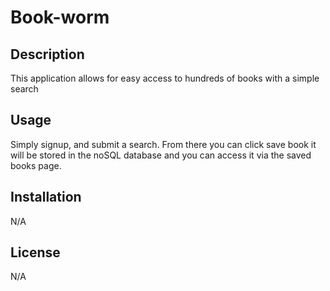 # Book-worm

## Description

This application allows for easy access to hundreds of books with a simple search

## Usage 

Simply signup, and submit a search. From there you can click save book it will be stored in the noSQL database and you can access it via the saved books page.

## Installation

N/A

## License

N/A
